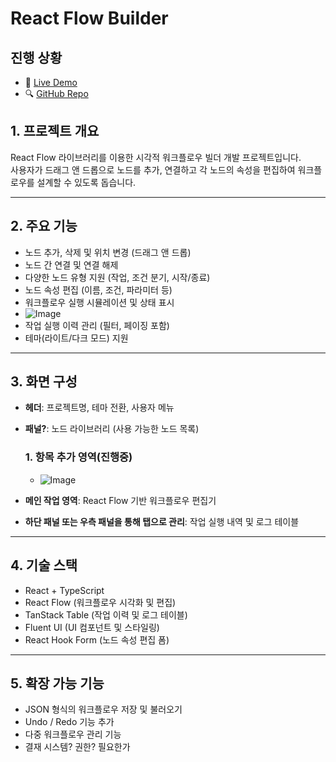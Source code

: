 # React Flow Builder

## 진행 상황
- 🔗 [Live Demo](https://kimminhyug.github.io/react-workflow-builder/)
- 🔍 [GitHub Repo](https://github.com/kimminhyug/react-workflow-builder)

## 1. 프로젝트 개요

React Flow 라이브러리를 이용한 시각적 워크플로우 빌더 개발 프로젝트입니다.  
사용자가 드래그 앤 드롭으로 노드를 추가, 연결하고 각 노드의 속성을 편집하여 워크플로우를 설계할 수 있도록 돕습니다.

---

## 2. 주요 기능

- 노드 추가, 삭제 및 위치 변경 (드래그 앤 드롭)
- 노드 간 연결 및 연결 해제
- 다양한 노드 유형 지원 (작업, 조건 분기, 시작/종료)
- 노드 속성 편집 (이름, 조건, 파라미터 등)
- 워크플로우 실행 시뮬레이션 및 상태 표시
- ![Image](https://github.com/user-attachments/assets/4b475541-fa38-4850-b5f4-29d0be58a442)
- 작업 실행 이력 관리 (필터, 페이징 포함)
- 테마(라이트/다크 모드) 지원

---

## 3. 화면 구성

- **헤더**: 프로젝트명, 테마 전환, 사용자 메뉴
- **패널?**: 노드 라이브러리 (사용 가능한 노드 목록)
  ### 1. 항목 추가 영역(진행중)
    - ![Image](https://github.com/user-attachments/assets/3a3a83f7-6e5f-43bd-8a7d-1dfff84ad020)
   
- **메인 작업 영역**: React Flow 기반 워크플로우 편집기
- **하단 패널 또는 우측 패널을 통해 탭으로 관리**: 작업 실행 내역 및 로그 테이블

---

## 4. 기술 스택

- React + TypeScript
- React Flow (워크플로우 시각화 및 편집)
- TanStack Table (작업 이력 및 로그 테이블)
- Fluent UI (UI 컴포넌트 및 스타일링)
- React Hook Form (노드 속성 편집 폼)

---

## 5. 확장 가능 기능

- JSON 형식의 워크플로우 저장 및 불러오기
- Undo / Redo 기능 추가
- 다중 워크플로우 관리 기능
- 결재 시스템? 권한? 필요한가

